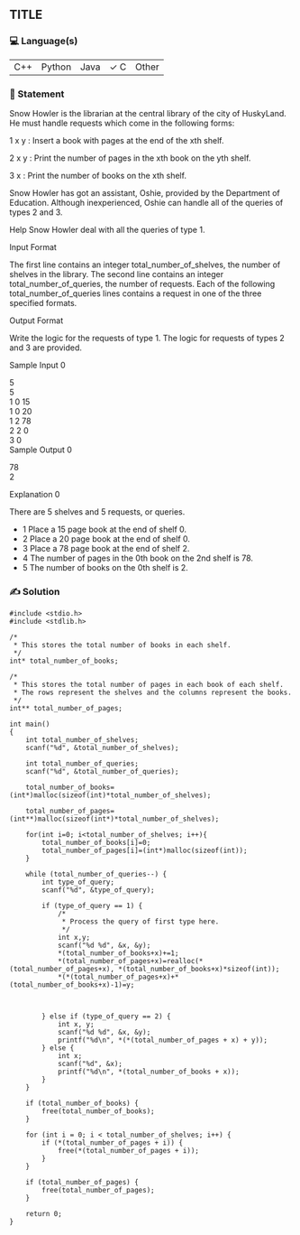 ## TITLE

### 💻 Language(s)

<table>
    <tr>
        <td> C++</td>
        <td>  Python</td>
        <td>  Java</td>
        <td>✓  C</td>
        <td>  Other</td>
    </tr>
</table>

<!-- ### Question Plaform
(If platform is miscellaneous)
AtCoder
Topcoder
SPOJ
-->

### 📖 Statement

Snow Howler is the librarian at the central library of the city of HuskyLand. He must handle requests which come in the following forms:

1 x y : Insert a book with  pages at the end of the xth shelf.

2 x y : Print the number of pages in the xth book on the yth shelf.

3 x : Print the number of books on the xth shelf.

Snow Howler has got an assistant, Oshie, provided by the Department of Education. Although inexperienced, Oshie can handle all of the queries of types 2 and 3.

Help Snow Howler deal with all the queries of type 1.

Input Format

The first line contains an integer total_number_of_shelves, the number of shelves in the library.
The second line contains an integer total_number_of_queries, the number of requests.
Each of the following total_number_of_queries lines contains a request in one of the three specified formats.

Output Format

Write the logic for the requests of type 1. The logic for requests of types 2 and 3 are provided.

Sample Input 0

5<br>
5<br>
1 0 15<br>
1 0 20<br>
1 2 78<br>
2 2 0<br>
3 0<br>
Sample Output 0

78<br>
2<br>

Explanation 0

There are 5 shelves and 5 requests, or queries.
- 1 Place a 15 page book at the end of shelf 0.
- 2 Place a 20 page book at the end of shelf 0.
- 3 Place a 78 page book at the end of shelf 2.
- 4 The number of pages in the 0th book on the 2nd shelf is 78.
- 5 The number of books on the 0th shelf is 2.

### ✍️ Solution

    #include <stdio.h>
    #include <stdlib.h>

    /*
     * This stores the total number of books in each shelf.
     */
    int* total_number_of_books;

    /*
     * This stores the total number of pages in each book of each shelf.
     * The rows represent the shelves and the columns represent the books.
     */
    int** total_number_of_pages;

    int main()
    {
        int total_number_of_shelves;
        scanf("%d", &total_number_of_shelves);

        int total_number_of_queries;
        scanf("%d", &total_number_of_queries);

        total_number_of_books=(int*)malloc(sizeof(int)*total_number_of_shelves);

        total_number_of_pages=(int**)malloc(sizeof(int*)*total_number_of_shelves);

        for(int i=0; i<total_number_of_shelves; i++){
            total_number_of_books[i]=0;
            total_number_of_pages[i]=(int*)malloc(sizeof(int));
        }

        while (total_number_of_queries--) {
            int type_of_query;
            scanf("%d", &type_of_query);

            if (type_of_query == 1) {
                /*
                 * Process the query of first type here.
                 */
                int x,y;
                scanf("%d %d", &x, &y);
                *(total_number_of_books+x)+=1;
                *(total_number_of_pages+x)=realloc(*(total_number_of_pages+x), *(total_number_of_books+x)*sizeof(int));
                *(*(total_number_of_pages+x)+*(total_number_of_books+x)-1)=y;



            } else if (type_of_query == 2) {
                int x, y;
                scanf("%d %d", &x, &y);
                printf("%d\n", *(*(total_number_of_pages + x) + y));
            } else {
                int x;
                scanf("%d", &x);
                printf("%d\n", *(total_number_of_books + x));
            }
        }

        if (total_number_of_books) {
            free(total_number_of_books);
        }

        for (int i = 0; i < total_number_of_shelves; i++) {
            if (*(total_number_of_pages + i)) {
                free(*(total_number_of_pages + i));
            }
        }

        if (total_number_of_pages) {
            free(total_number_of_pages);
        }

        return 0;
    }
